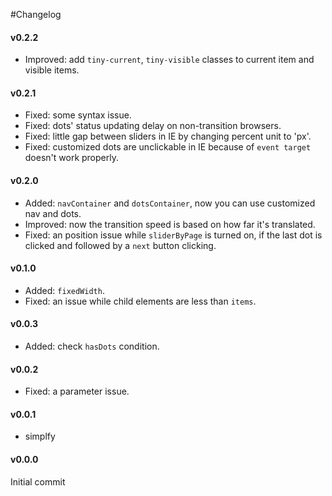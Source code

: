 #Changelog

#### v0.2.2
+ Improved: add `tiny-current`, `tiny-visible` classes to current item and visible items.

#### v0.2.1
+ Fixed: some syntax issue.
+ Fixed: dots' status updating delay on non-transition browsers.
+ Fixed: little gap between sliders in IE by changing percent unit to 'px'.
+ Fixed: customized dots are unclickable in IE because of `event target` doesn't work properly.

#### v0.2.0
+ Added: `navContainer` and `dotsContainer`, now you can use customized nav and dots.
+ Improved: now the transition speed is based on how far it's translated.
+ Fixed: an position issue while `sliderByPage` is turned on, if the last dot is clicked and followed by a `next` button clicking.

#### v0.1.0
+ Added: `fixedWidth`.
+ Fixed: an issue while child elements are less than `items`.

#### v0.0.3
+ Added: check `hasDots` condition.

#### v0.0.2
+ Fixed: a parameter issue.

#### v0.0.1
+ simplfy

#### v0.0.0
Initial commit